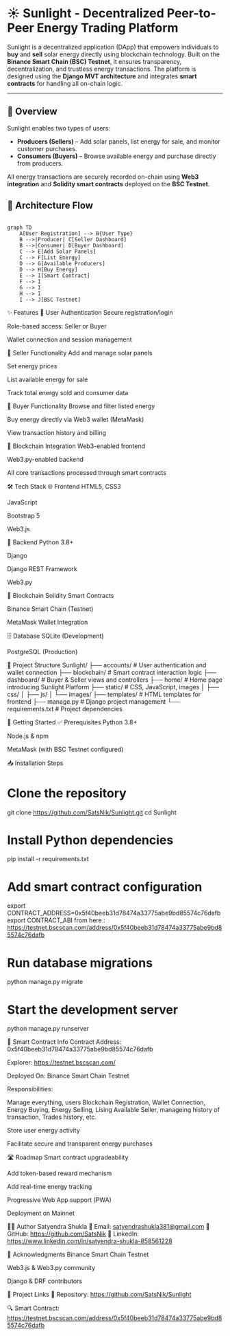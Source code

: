 # ☀️ Sunlight - Decentralized Peer-to-Peer Energy Trading Platform

Sunlight is a decentralized application (DApp) that empowers individuals to **buy** and **sell** solar energy directly using blockchain technology. Built on the **Binance Smart Chain (BSC) Testnet**, it ensures transparency, decentralization, and trustless energy transactions. The platform is designed using the **Django MVT architecture** and integrates **smart contracts** for handling all on-chain logic.

---

## 🧭 Overview

Sunlight enables two types of users:
- **Producers (Sellers)** – Add solar panels, list energy for sale, and monitor customer purchases.
- **Consumers (Buyers)** – Browse available energy and purchase directly from producers.

All energy transactions are securely recorded on-chain using **Web3 integration** and **Solidity smart contracts** deployed on the **BSC Testnet**.


## 🔁 Architecture Flow

```mermaid

graph TD
    A[User Registration] --> B{User Type}
    B -->|Producer| C[Seller Dashboard]
    B -->|Consumer| D[Buyer Dashboard]
    C --> E[Add Solar Panels]
    C --> F[List Energy]
    D --> G[Available Producers]
    D --> H[Buy Energy]
    E --> I[Smart Contract]
    F --> I
    G --> I
    H --> I
    I --> J[BSC Testnet]
```

✨ Features
👤 User Authentication
Secure registration/login

Role-based access: Seller or Buyer

Wallet connection and session management

🛒 Seller Functionality
Add and manage solar panels

Set energy prices

List available energy for sale

Track total energy sold and consumer data

🧾 Buyer Functionality
Browse and filter listed energy

Buy energy directly via Web3 wallet (MetaMask)

View transaction history and billing

🔗 Blockchain Integration
Web3-enabled frontend

Web3.py-enabled backend

All core transactions processed through smart contracts

🛠️ Tech Stack
🌐 Frontend
HTML5, CSS3

JavaScript

Bootstrap 5

Web3.js

🧠 Backend
Python 3.8+

Django

Django REST Framework

Web3.py

🔗 Blockchain
Solidity Smart Contracts

Binance Smart Chain (Testnet)

MetaMask Wallet Integration

🗄️ Database
SQLite (Development)

PostgreSQL (Production)

📂 Project Structure
Sunlight/
├── accounts/                # User authentication and wallet connection
├── blockchain/              # Smart contract interaction logic
├── dashboard/               # Buyer & Seller views and controllers
├── home/                    # Home page introducing Sunlight Platform
├── static/                  # CSS, JavaScript, images
│   ├── css/
│   ├── js/
│   └── images/
├── templates/               # HTML templates for frontend
├── manage.py                # Django project management
└── requirements.txt         # Project dependencies

🚀 Getting Started
✅ Prerequisites
Python 3.8+

Node.js & npm

MetaMask (with BSC Testnet configured)

📥 Installation Steps
# Clone the repository
git clone https://github.com/SatsNik/Sunlight.git
cd Sunlight

# Install Python dependencies
pip install -r requirements.txt

# Add smart contract configuration
export CONTRACT_ADDRESS=0x5f40beeb31d78474a33775abe9bd85574c76dafb
export CONTRACT_ABI from here : https://testnet.bscscan.com/address/0x5f40beeb31d78474a33775abe9bd85574c76dafb

# Run database migrations
python manage.py migrate

# Start the development server
python manage.py runserver

📜 Smart Contract Info
Contract Address: 0x5f40beeb31d78474a33775abe9bd85574c76dafb

Explorer: https://testnet.bscscan.com/

Deployed On: Binance Smart Chain Testnet

Responsibilities:

Manage everything, users Blockchain Registration, Wallet Connection, Energy Buying, Energy Selling, Lising Available Seller, manageing history of transaction, Trades history, etc.

Store user energy activity

Facilitate secure and transparent energy purchases

🛣️ Roadmap
 Smart contract upgradeability

 Add token-based reward mechanism

 Add real-time energy tracking

 Progressive Web App support (PWA)

 Deployment on Mainnet

👨‍💻 Author
Satyendra Shukla
📧 Email: satyendrashukla381@gmail.com
🐙 GitHub: https://github.com/SatsNik
🔗 LinkedIn: https://www.linkedin.com/in/satyendra-shukla-858561228

🙏 Acknowledgments
Binance Smart Chain Testnet

Web3.js & Web3.py community

Django & DRF contributors


🔗 Project Links
📂 Repository: https://github.com/SatsNik/Sunlight

🔍 Smart Contract: https://testnet.bscscan.com/address/0x5f40beeb31d78474a33775abe9bd85574c76dafb
